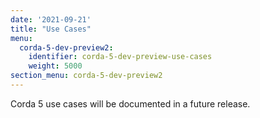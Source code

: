 ```yaml
---
date: '2021-09-21'
title: "Use Cases"
menu:
  corda-5-dev-preview2:
    identifier: corda-5-dev-preview-use-cases
    weight: 5000
section_menu: corda-5-dev-preview2
---
```


Corda 5 use cases will be documented in a future release.
